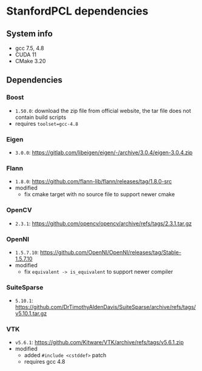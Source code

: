 # StanfordPCL dependencies

## System info

- gcc 7.5, 4.8
- CUDA 11
- CMake 3.20

## Dependencies

### Boost

- `1.50.0`: download the zip file from official website, the tar file does not
  contain build scripts
- requires `toolset=gcc-4.8`

### Eigen

- `3.0.0`: https://gitlab.com/libeigen/eigen/-/archive/3.0.4/eigen-3.0.4.zip

### Flann

- `1.8.0`: https://github.com/flann-lib/flann/releases/tag/1.8.0-src
- modified
  - fix cmake target with no source file to support newer cmake

### OpenCV

- `2.3.1`: https://github.com/opencv/opencv/archive/refs/tags/2.3.1.tar.gz

### OpenNI

- `1.5.7.10`: https://github.com/OpenNI/OpenNI/releases/tag/Stable-1.5.7.10
- modified
  - fix `equivalent -> is_equivalent` to support newer compiler

### SuiteSparse

- `5.10.1`: https://github.com/DrTimothyAldenDavis/SuiteSparse/archive/refs/tags/v5.10.1.tar.gz

### VTK

- `v5.6.1`: https://github.com/Kitware/VTK/archive/refs/tags/v5.6.1.zip
- modified
  - added `#include <cstddef>` patch
  - requires gcc 4.8
